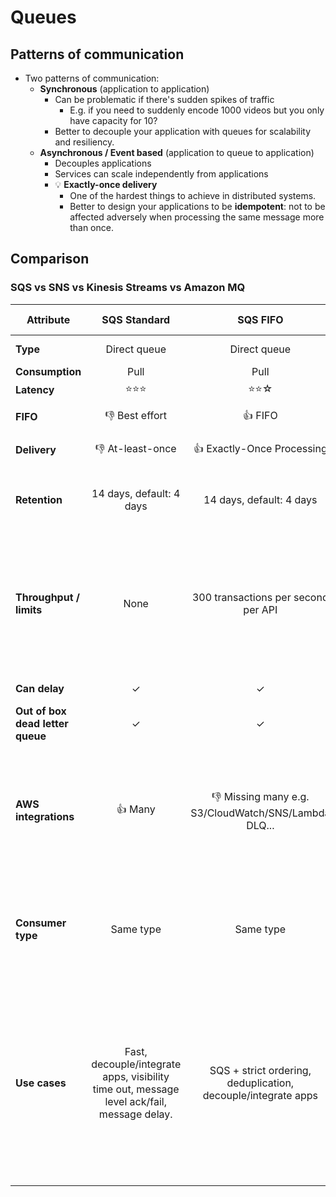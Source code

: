 # Queues

## Patterns of communication

- Two patterns of communication:
  - **Synchronous** (application to application)
    - Can be problematic if there's sudden spikes of traffic
      - E.g. if you need to suddenly encode 1000 videos but you only have capacity for 10?
    - Better to decouple your application with queues for scalability and resiliency.
  - **Asynchronous / Event based** (application to queue to application)
    - Decouples applications
    - Services can scale independently from applications
    - 💡 **Exactly-once delivery**
      - One of the hardest things to achieve in distributed systems.
      - Better to design your applications to be **idempotent**: not to be affected adversely when processing the same message more than once.

## Comparison

### SQS vs SNS vs Kinesis Streams vs Amazon MQ

| Attribute | **SQS Standard** | **SQS FIFO** | **SNS** | **Kinesis Streams** | **Amazon MQ** |
| --------- |:----------------:|:------------:|:-------:|:-------------------:|:-------------:|
| **Type** | Direct queue | Direct queue | Pub & Sub (with topics) | Data ingestion | Direct queue + topic |
| **Consumption** | Pull | Pull | Push | Pull | Pull + Push |
| **Latency** | ⭐⭐⭐ | ⭐⭐☆ | ⭐☆☆ | ⭐⭐⭐  | ⭐⭐⭐ |
| **FIFO** | 👎 Best effort | 👍 FIFO | 👎 Best effort | 👍 Per partition key | 👍 Supports FIFO |
| **Delivery** | 👎 At-least-once | 👍 Exactly-Once Processing | 👎 At-least-once | 👍 Per partition key | 👍 Supports FIFO |
| **Retention** | 14 days, default: 4 days | 14 days, default: 4 days | None | 1 day (default), up to 7 days | Persisted in file until configured max file size reached |
| **Throughput / limits** | None | 300 transactions per second per API | Max topics / subscribers | Write/read per shard, can scale out shards. | Requires provisioning eg `mq.t2.micro`. Users, brokers, configurations and data storage is limited. API is throttled. |
| **Can delay** | ✓ | ✓ | ✕ | ✕ | ✕ Only on redelivery |
| **Out of box dead letter queue** | ✓ | ✓ | ✕ | ✕ | ✓ |
| **AWS integrations** | 👍 Many | 👎 Missing many e.g. S3/CloudWatch/SNS/Lambda DLQ... | 👍 Many | 👌 Some: Data Firehose, S3, Kinesis Data Analytics, Lambda, SDK uses DynamoDB for checkpoints | 👎 Almost none, requires code. |
| **Consumer type** | Same type | Same type | Different consumers can do different things with the event from the topic | Can be different per partition, as same consumer can listen to same partition | Can be same (direct queue) or different (topics) |
| **Use cases** | Fast, decouple/integrate apps, visibility time out, message level ack/fail, message delay. | SQS + strict ordering, deduplication, decouple/integrate apps | Pub & sub (1 event to different apps), emails/SMS/.., push notifications, fan out (SNS to SQS -> best of both) | Analytics, logs, IoT.. Related records to same processor (partitioning), ordering, multiple apps to consume same stream concurrently, consume records a few hours later. | Lift & shift |
